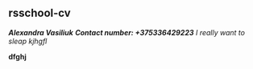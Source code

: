 ## rsschool-cv
***Alexandra Vasiliuk***
***Contact number: +375336429223***
*I really want to sleap*
*kjhgfl*

**dfghj**

